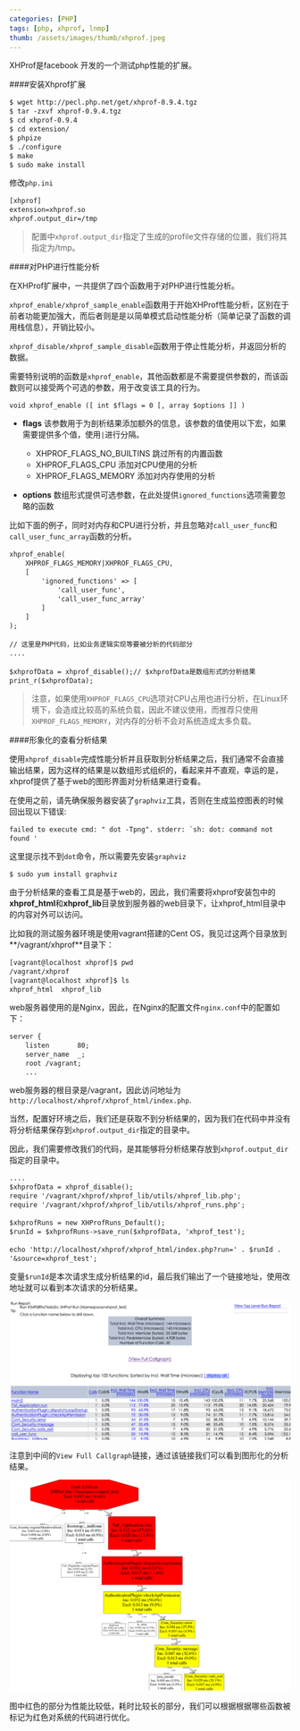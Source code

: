 ```yaml
---
categories: [PHP]
tags: [php, xhprof, lnmp]
thumb: /assets/images/thumb/xhprof.jpeg
---
```


XHProf是facebook 开发的一个测试php性能的扩展。

####安装Xhprof扩展

    $ wget http://pecl.php.net/get/xhprof-0.9.4.tgz
    $ tar -zxvf xhprof-0.9.4.tgz
    $ cd xhprof-0.9.4
    $ cd extension/
    $ phpize
    $ ./configure
    $ make
    $ sudo make install


修改`php.ini`

    [xhprof]
    extension=xhprof.so
    xhprof.output_dir=/tmp

> 配置中`xhprof.output_dir`指定了生成的profile文件存储的位置，我们将其指定为/tmp。

####对PHP进行性能分析

在XHProf扩展中，一共提供了四个函数用于对PHP进行性能分析。

`xhprof_enable/xhprof_sample_enable`函数用于开始XHProf性能分析，区别在于前者功能更加强大，而后者则是是以简单模式启动性能分析（简单记录了函数的调用栈信息），开销比较小。

`xhprof_disable/xhprof_sample_disable`函数用于停止性能分析，并返回分析的数据。

需要特别说明的函数是`xhprof_enable`，其他函数都是不需要提供参数的，而该函数则可以接受两个可选的参数，用于改变该工具的行为。

    void xhprof_enable ([ int $flags = 0 [, array $options ]] )

- **flags** 该参数用于为剖析结果添加额外的信息，该参数的值使用以下宏，如果需要提供多个值，使用`|`进行分隔。
	- XHPROF_FLAGS_NO_BUILTINS 跳过所有的内置函数
	- XHPROF_FLAGS_CPU 添加对CPU使用的分析
	- XHPROF_FLAGS_MEMORY 添加对内存使用的分析

- **options** 数组形式提供可选参数，在此处提供`ignored_functions`选项需要忽略的函数

比如下面的例子，同时对内存和CPU进行分析，并且忽略对`call_user_func`和`call_user_func_array`函数的分析。

    xhprof_enable(
        XHPROF_FLAGS_MEMORY|XHPROF_FLAGS_CPU,
        [
            'ignored_functions'	=> [
                'call_user_func',
                'call_user_func_array'
            ]
        ]
    );

    // 这里是PHP代码，比如业务逻辑实现等要被分析的代码部分
    ....

    $xhprofData = xhprof_disable();// $xhprofData是数组形式的分析结果
    print_r($xhprofData);

> 注意，如果使用`XHPROF_FLAGS_CPU`选项对CPU占用也进行分析，在Linux环境下，会造成比较高的系统负载，因此不建议使用，而推荐只使用`XHPROF_FLAGS_MEMORY`，对内存的分析不会对系统造成太多负载。

####形象化的查看分析结果

使用`xhprof_disable`完成性能分析并且获取到分析结果之后，我们通常不会直接输出结果，因为这样的结果是以数组形式组织的，看起来并不直观，幸运的是，xhprof提供了基于web的图形界面对分析结果进行查看。

在使用之前，请先确保服务器安装了`graphviz`工具，否则在生成监控图表的时候回出现以下错误:

    failed to execute cmd: " dot -Tpng". stderr: `sh: dot: command not found '

这里提示找不到`dot`命令，所以需要先安装`graphviz`

    $ sudo yum install graphviz


由于分析结果的查看工具是基于web的，因此，我们需要将xhprof安装包中的**xhprof_html**和**xhprof_lib**目录放到服务器的web目录下，让xhprof_html目录中的内容对外可以访问。

比如我的测试服务器环境是使用vagrant搭建的Cent OS，我见过这两个目录放到**/vagrant/xhprof**目录下：

    [vagrant@localhost xhprof]$ pwd
    /vagrant/xhprof
    [vagrant@localhost xhprof]$ ls
    xhprof_html  xhprof_lib

web服务器使用的是Nginx，因此，在Nginx的配置文件`nginx.conf`中的配置如下：

    server {
        listen       80;
        server_name  _;
        root /vagrant;
        ...

web服务器的根目录是/vagrant，因此访问地址为`http://localhost/xhprof/xhprof_html/index.php`.

当然，配置好环境之后，我们还是获取不到分析结果的，因为我们在代码中并没有将分析结果保存到`xhprof.output_dir`指定的目录中。

因此，我们需要修改我们的代码，是其能够将分析结果存放到`xhprof.output_dir`指定的目录中。

    ....
    $xhprofData = xhprof_disable();
    require '/vagrant/xhprof/xhprof_lib/utils/xhprof_lib.php';
    require '/vagrant/xhprof/xhprof_lib/utils/xhprof_runs.php';

    $xhprofRuns = new XHProfRuns_Default();
    $runId = $xhprofRuns->save_run($xhprofData, 'xhprof_test');

    echo 'http://localhost/xhprof/xhprof_html/index.php?run=' . $runId . '&source=xhprof_test';


变量`$runId`是本次请求生成分析结果的id，最后我们输出了一个链接地址，使用改地址就可以看到本次请求的分析结果。

![分析结果][]

注意到中间的`View Full Callgraph`链接，通过该链接我们可以看到图形化的分析结果。

![图形化分析结果][]

图中红色的部分为性能比较低，耗时比较长的部分，我们可以根据根据哪些函数被标记为红色对系统的代码进行优化。

[分析结果]:/assets/images/xhprof_1.png
[图形化分析结果]:/assets/images/xhprof_2.png
